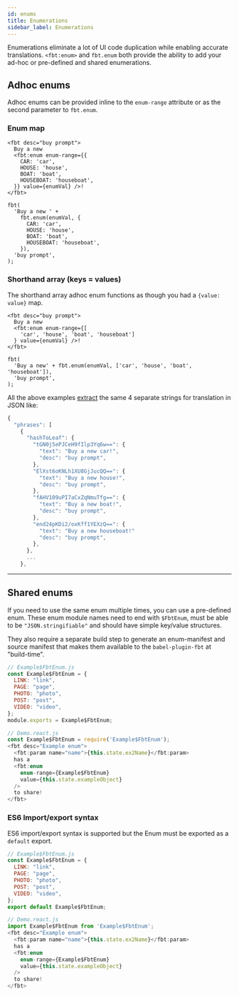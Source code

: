 ```yaml
---
id: enums
title: Enumerations
sidebar_label: Enumerations
---
```


Enumerations eliminate a lot of UI code duplication while enabling accurate translations.  `<fbt:enum>` and `fbt.enum` both provide the ability to add your ad-hoc or pre-defined and shared enumerations.

## Adhoc enums
Adhoc enums can be provided inline to the `enum-range` attribute or as the second parameter to `fbt.enum`.
### Enum map
```
<fbt desc="buy prompt">
  Buy a new
  <fbt:enum enum-range={{
    CAR: 'car',
    HOUSE: 'house',
    BOAT: 'boat',
    HOUSEBOAT: 'houseboat',
  }} value={enumVal} />!
</fbt>

fbt(
  'Buy a new ' +
    fbt.enum(enumVal, {
      CAR: 'car',
      HOUSE: 'house',
      BOAT: 'boat',
      HOUSEBOAT: 'houseboat',
    }),
  'buy prompt',
);
```

### Shorthand array (keys = values)
The shorthand array adhoc enum functions as though you had a `{value: value}` map.
```
<fbt desc="buy prompt">
  Buy a new
  <fbt:enum enum-range={[
    'car', 'house', 'boat', 'houseboat']
  } value={enumVal} />!
</fbt>

fbt(
  'Buy a new' + fbt.enum(enumVal, ['car', 'house', 'boat', 'houseboat']),
  'buy prompt',
);
```

All the above examples [extract](collection.md) the same 4 separate strings for translation in JSON like:

```js
{
  "phrases": [
    {
      "hashToLeaf": {
        "tGN0j5ePJCeH9fIlp3Yq6w==": {
          "text": "Buy a new car!",
          "desc": "buy prompt",
        },
        "ElXst6oKNLh1XU8GjJucQQ==": {
          "text": "Buy a new house!",
          "desc": "buy prompt",
        },
        "fAHV109uPI7aCxZqNmuTfg==": {
          "text": "Buy a new boat!",
          "desc": "buy prompt",
        },
        "end24pKDi2/oxKff1YEXzQ==": {
          "text": "Buy a new houseboat!"
          "desc": "buy prompt",
        },
      },
      ...
    },
```
--------------------------------------------------------------------------------

## Shared enums

If you need to use the same enum multiple times, you can use a pre-defined
enum. These enum module names need to end with `$FbtEnum`, must be able to be `"JSON.stringifiable"` and
should have simple key/value structures.

They also require a separate build step to generate an enum-manifest and source manifest that makes
them available to the `babel-plugin-fbt` at "build-time".

```js
// Example$FbtEnum.js
const Example$FbtEnum = {
  LINK: "link",
  PAGE: "page",
  PHOTO: "photo",
  POST: "post",
  VIDEO: "video",
};
module.exports = Example$FbtEnum;

// Demo.react.js
const Example$FbtEnum = require('Example$FbtEnum');
<fbt desc="Example enum">
  <fbt:param name="name">{this.state.ex2Name}</fbt:param>
  has a
  <fbt:enum
    enum-range={Example$FbtEnum}
    value={this.state.exampleObject}
  />
  to share!
</fbt>
```
### ES6 Import/export syntax

ES6 import/export syntax is supported but the Enum must be exported as a
`default` export.

```js
// Example$FbtEnum.js
const Example$FbtEnum = {
  LINK: "link",
  PAGE: "page",
  PHOTO: "photo",
  POST: "post",
  VIDEO: "video",
};
export default Example$FbtEnum;

// Demo.react.js
import Example$FbtEnum from 'Example$FbtEnum';
<fbt desc="Example enum">
  <fbt:param name="name">{this.state.ex2Name}</fbt:param>
  has a
  <fbt:enum
    enum-range={Example$FbtEnum}
    value={this.state.exampleObject}
  />
  to share!
</fbt>
```
